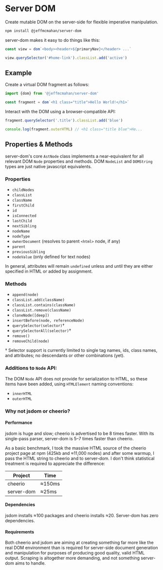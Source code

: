 # Server DOM

Create mutable DOM on the server-side for flexible imperative manipulation.

```sh
npm install @jeffmcmahan/server-dom
```

server-dom makes it easy to do things like this:

```js
const view = dom`<body><header>${primaryNav}</header> ...`

view.querySelector('#home-link').classList.add('active')
```

## Example

Create a virtual DOM fragment as follows:

```js
import {dom} from '@jeffmcmahan/server-dom'

const fragment = dom`<h1 class="title">Hello World!</h1>`
```

Interact with the DOM using a browser-compatible API:

```js
fragment.querySelector('.title').classList.add('blue')

console.log(fragment.outerHTML) // <h1 class="title blue">He...
```

## Properties & Methods

server-dom's core `AstNode` class implements a near-equivalent for all relevant DOM `Node` properties and methods. DOM `NodeList` and `DOMString` types are just native javascript equivalents.

### Properties

- `childNodes`
- `classList`
- `className`
- `firstChild`
- `id`
- `isConnected`
- `lastChild`
- `nextSibling`
- `nodeName`
- `nodeType`
- `ownerDocument` (resolves to parent `<html>` node, if any)
- `parent`
- `previousSibling`
- `nodeValue` (only defined for text nodes)

In general, attributes will remain `undefined` unless and until they are either specified in HTML or added by assignment.

### Methods

- `append(node)`
- `classList.add(className)`
- `classList.contains(className)`
- `classList.remove(className)`
- `cloneNode([deep])`
- `insertBefore(node, referenceNode)`
- `querySelector(selector)`†
- `querySelectorAll(selector)`†
- `remove()`
- `removeChild(node)`

† Selector support is currently limited to single tag names, ids, class names, and attributes; no descendants or other combinations (yet).

### Additions to `Node` API:

The DOM `Node` API does not provide for serialization to HTML, so these items have been added, using `HTMLElement` naming conventions:

- `innerHTML`
- `outerHTML`

### Why not jsdom or cheerio?

#### Performance

jsdom is huge and slow; cheerio is advertised to be 8 times faster. With its single-pass parser, server-dom is 5–7 times faster than cheerio.

As a basic benchmark, I took the massive HTML source of the cheerio project page at npm (425kb and ≈11,000 nodes) and after some warmup, I pass the HTML string to cheerio and to server-dom. I don't think statistical treatment is required to appreciate the difference:

| Project    | Time   |
| ---        | ---    |
| cheerio    | ≈150ms |
| server-dom | ≈25ms  |

#### Dependencies

jsdom installs ≈100 packages and cheerio installs ≈20. Server-dom has zero dependencies.

#### Requirements

Both cheerio and jsdom are aiming at creating something far more like the real DOM environment than is required for server-side document generation and manipulation for purposes of producing good quality, valid HTML output. Scraping is altogether more demanding, and not something server-dom aims to handle. 